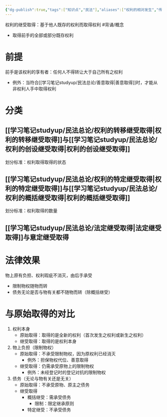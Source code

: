 ```yaml
---
{"dg-publish":true,"tags":["知识点","民法"],"aliases":["权利的相对发生","传来取得","继受取得"],"permalink":"/学习笔记studyup/民法总论/权利的继受取得/","dgPassFrontmatter":true,"created":"2024-07-14T09:42:16.580+08:00","updated":"2024-11-14T23:21:02.340+08:00"}
---
```


权利的继受取得：基于他人既存的权利而取得权利 #背诵/概念 
- 取得前手的全部或部分既存权利
# 前提
前手是该权利的享有者：任何人不得转让大于自己所有之权利
- 例外：当符合[[学习笔记studyup/民法总论/善意取得\|善意取得]]时，才能从非权利人手中取得权利
# 分类
## [[学习笔记studyup/民法总论/权利的转移继受取得\|权利的转移继受取得]]与[[学习笔记studyup/民法总论/权利的创设继受取得\|权利的创设继受取得]]
划分标准：权利取得取得的状态
## [[学习笔记studyup/民法总论/权利的特定继受取得\|权利的特定继受取得]]与[[学习笔记studyup/民法总论/权利的概括继受取得\|权利的概括继受取得]]
划分标准：权利取得的数量
## [[学习笔记studyup/民法总论/法定继受取得\|法定继受取得]]与意定继受取得
# 法律效果
物上原有负担、权利瑕疵不消灭，由后手承受
- 限制物权随物而转
- 债务无论是否与物有关都不随物而转（除概括继受）
# 与原始取得的对比
1. 权利本身
	- 原始取得：取得的是全新的权利（首次发生之权利或新生之权利）
	- 继受取得：取得的是权利本身
2. 物上负担（限制物权）
	- 原始取得：不承受限制物权，因为原权利已经消灭
		- 例外：担保物权代位、善意取得
	- 继受取得：仍需承受原物上的限制物权
		- 例外：未经登记时的登记对抗的限制物权
3. 债务（无论与物有关还是无关）
	- 原始取得：不承受原物、原主之债务
	- 继受取得
		- 概括继受：需承受债务
			- 限制：限定继承原则
		- 特定继受：不承受债务